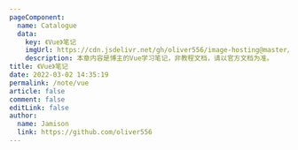 ```yaml
---
pageComponent:
  name: Catalogue
  data:
    key: 《Vue》笔记
    imgUrl: https://cdn.jsdelivr.net/gh/oliver556/image-hosting@master/vue-logo.4147y9tl55w0.png
    description: 本章内容是博主的Vue学习笔记，非教程文档，请以官方文档为准。
title: 《Vue》笔记
date: 2022-03-02 14:35:19
permalink: /note/vue
article: false
comment: false
editLink: false
author:
  name: Jamison
  link: https://github.com/oliver556
---
```

